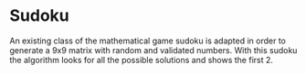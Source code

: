 # Sudoku
An existing class of the mathematical game sudoku is adapted in order to generate a 9x9 matrix with random and validated numbers. With this sudoku the algorithm looks for all the possible solutions and shows the first 2.
